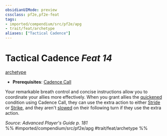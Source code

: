 ```yaml
---
obsidianUIMode: preview
cssclass: pf2e,pf2e-feat
tags:
- imported/compendium/src/pf2e/apg
- trait/feat/archetype
aliases: ["Tactical Cadence"]
---
```

# Tactical Cadence  *Feat 14*  
[archetype](archetype.md)  

- **Prerequisites**: [Cadence Call](cadence-call-apg.md)

Your remarkable breath control and concise instructions allow you to coordinate your allies more effectively. When you grant allies the [quickened](conditions.md#Quickened) condition using Cadence Call, they can use the extra action to either [Stride](stride.md) or [Strike](strike.md), and they aren't [slowed](conditions.md#Slowed) on their following turn if they use the extra action.

*Source: Advanced Player's Guide p. 181*  
%% #imported/compendium/src/pf2e/apg #trait/feat/archetype %%